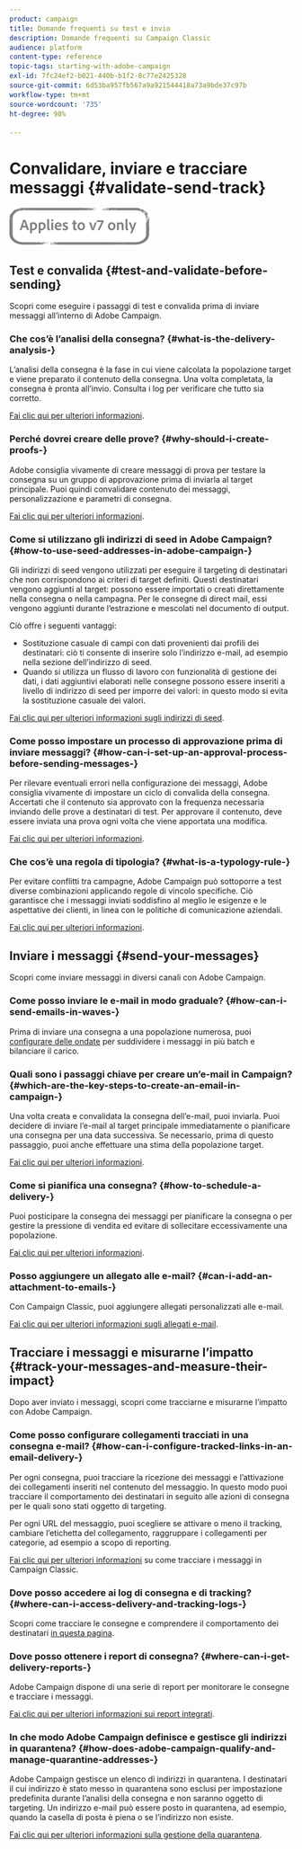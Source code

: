 ```yaml
---
product: campaign
title: Domande frequenti su test e invio
description: Domande frequenti su Campaign Classic
audience: platform
content-type: reference
topic-tags: starting-with-adobe-campaign
exl-id: 7fc24ef2-b021-440b-b1f2-8c77e2425328
source-git-commit: 6d53ba957fb567a9a921544418a73a9bde37c97b
workflow-type: tm+mt
source-wordcount: '735'
ht-degree: 98%

---
```


# Convalidare, inviare e tracciare messaggi {#validate-send-track}

![](../../assets/v7-only.svg)

## Test e convalida {#test-and-validate-before-sending}

Scopri come eseguire i passaggi di test e convalida prima di inviare messaggi all’interno di Adobe Campaign.

### Che cos’è l’analisi della consegna? {#what-is-the-delivery-analysis-}

L’analisi della consegna è la fase in cui viene calcolata la popolazione target e viene preparato il contenuto della consegna. Una volta completata, la consegna è pronta all’invio. Consulta i log per verificare che tutto sia corretto.

[Fai clic qui per ulteriori informazioni](../../delivery/using/steps-validating-the-delivery.md).

### Perché dovrei creare delle prove? {#why-should-i-create-proofs-}

Adobe consiglia vivamente di creare messaggi di prova per testare la consegna su un gruppo di approvazione prima di inviarla al target principale. Puoi quindi convalidare contenuto dei messaggi, personalizzazione e parametri di consegna.

[Fai clic qui per ulteriori informazioni](../../delivery/using/steps-validating-the-delivery.md#sending-a-proof).

### Come si utilizzano gli indirizzi di seed in Adobe Campaign? {#how-to-use-seed-addresses-in-adobe-campaign-}

Gli indirizzi di seed vengono utilizzati per eseguire il targeting di destinatari che non corrispondono ai criteri di target definiti. Questi destinatari vengono aggiunti al target: possono essere importati o creati direttamente nella consegna o nella campagna. Per le consegne di direct mail, essi vengono aggiunti durante l’estrazione e mescolati nel documento di output.

Ciò offre i seguenti vantaggi:

* Sostituzione casuale di campi con dati provenienti dai profili dei destinatari: ciò ti consente di inserire solo l’indirizzo e-mail, ad esempio nella sezione dell’indirizzo di seed.
* Quando si utilizza un flusso di lavoro con funzionalità di gestione dei dati, i dati aggiuntivi elaborati nelle consegne possono essere inseriti a livello di indirizzo di seed per imporre dei valori: in questo modo si evita la sostituzione casuale dei valori.

[Fai clic qui per ulteriori informazioni sugli indirizzi di seed](../../delivery/using/about-seed-addresses.md).

### Come posso impostare un processo di approvazione prima di inviare messaggi? {#how-can-i-set-up-an-approval-process-before-sending-messages-}

Per rilevare eventuali errori nella configurazione dei messaggi, Adobe consiglia vivamente di impostare un ciclo di convalida della consegna. Accertati che il contenuto sia approvato con la frequenza necessaria inviando delle prove a destinatari di test. Per approvare il contenuto, deve essere inviata una prova ogni volta che viene apportata una modifica.

[Fai clic qui per ulteriori informazioni](../../delivery/using/steps-validating-the-delivery.md#sending-a-proof).

### Che cos’è una regola di tipologia? {#what-is-a-typology-rule-}

Per evitare conflitti tra campagne, Adobe Campaign può sottoporre a test diverse combinazioni applicando regole di vincolo specifiche. Ciò garantisce che i messaggi inviati soddisfino al meglio le esigenze e le aspettative dei clienti, in linea con le politiche di comunicazione aziendali.

[Fai clic qui per ulteriori informazioni](../../campaign-opt/using/about-campaign-typologies.md).

## Inviare i messaggi {#send-your-messages}

Scopri come inviare messaggi in diversi canali con Adobe Campaign.

### Come posso inviare le e-mail in modo graduale? {#how-can-i-send-emails-in-waves-}

Prima di inviare una consegna a una popolazione numerosa, puoi [configurare delle ondate](../../delivery/using/steps-sending-the-delivery.md#sending-using-multiple-waves) per suddividere i messaggi in più batch e bilanciare il carico.

### Quali sono i passaggi chiave per creare un’e-mail in Campaign? {#which-are-the-key-steps-to-create-an-email-in-campaign-}

Una volta creata e convalidata la consegna dell’e-mail, puoi inviarla. Puoi decidere di inviare l’e-mail al target principale immediatamente o pianificare una consegna per una data successiva. Se necessario, prima di questo passaggio, puoi anche effettuare una stima della popolazione target.

[Fai clic qui per ulteriori informazioni](../../delivery/using/steps-validating-the-delivery.md#sending-a-proof).

### Come si pianifica una consegna? {#how-to-schedule-a-delivery-}

Puoi posticipare la consegna dei messaggi per pianificare la consegna o per gestire la pressione di vendita ed evitare di sollecitare eccessivamente una popolazione.

[Fai clic qui per ulteriori informazioni](../../delivery/using/steps-sending-the-delivery.md#scheduling-the-delivery-sending).

### Posso aggiungere un allegato alle e-mail? {#can-i-add-an-attachment-to-emails-}

Con Campaign Classic, puoi aggiungere allegati personalizzati alle e-mail.

[Fai clic qui per ulteriori informazioni sugli allegati e-mail](../../delivery/using/attaching-files.md).

## Tracciare i messaggi e misurarne l’impatto {#track-your-messages-and-measure-their-impact}

Dopo aver inviato i messaggi, scopri come tracciarne e misurarne l’impatto con Adobe Campaign.

### Come posso configurare collegamenti tracciati in una consegna e-mail? {#how-can-i-configure-tracked-links-in-an-email-delivery-}

Per ogni consegna, puoi tracciare la ricezione dei messaggi e l’attivazione dei collegamenti inseriti nel contenuto del messaggio. In questo modo puoi tracciare il comportamento dei destinatari in seguito alle azioni di consegna per le quali sono stati oggetto di targeting.

Per ogni URL del messaggio, puoi scegliere se attivare o meno il tracking, cambiare l’etichetta del collegamento, raggruppare i collegamenti per categorie, ad esempio a scopo di reporting.

[Fai clic qui per ulteriori informazioni](../../delivery/using/about-message-tracking.md) su come tracciare i messaggi in Campaign Classic.

### Dove posso accedere ai log di consegna e di tracking? {#where-can-i-access-delivery-and-tracking-logs-}

Scopri come tracciare le consegne e comprendere il comportamento dei destinatari [in questa pagina](../../delivery/using/delivery-dashboard.md).

### Dove posso ottenere i report di consegna? {#where-can-i-get-delivery-reports-}

 Adobe Campaign dispone di una serie di report per monitorare le consegne e tracciare i messaggi.

[Fai clic qui per ulteriori informazioni sui report integrati](../../reporting/using/delivery-reports.md).

### In che modo Adobe Campaign definisce e gestisce gli indirizzi in quarantena? {#how-does-adobe-campaign-qualify-and-manage-quarantine-addresses-}

 Adobe Campaign gestisce un elenco di indirizzi in quarantena. I destinatari il cui indirizzo è stato messo in quarantena sono esclusi per impostazione predefinita durante l’analisi della consegna e non saranno oggetto di targeting. Un indirizzo e-mail può essere posto in quarantena, ad esempio, quando la casella di posta è piena o se l’indirizzo non esiste.

[Fai clic qui per ulteriori informazioni sulla gestione della quarantena](../../delivery/using/understanding-quarantine-management.md).
